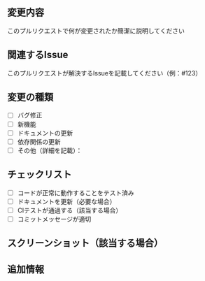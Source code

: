 ## 変更内容

このプルリクエストで何が変更されたか簡潔に説明してください

## 関連するIssue

このプルリクエストが解決するIssueを記載してください（例：#123）

## 変更の種類

- [ ] バグ修正
- [ ] 新機能
- [ ] ドキュメントの更新
- [ ] 依存関係の更新
- [ ] その他（詳細を記載）：

## チェックリスト

- [ ] コードが正常に動作することをテスト済み
- [ ] ドキュメントを更新（必要な場合）
- [ ] CIテストが通過する（該当する場合）
- [ ] コミットメッセージが適切

## スクリーンショット（該当する場合）

## 追加情報
